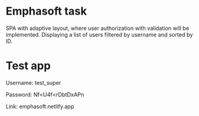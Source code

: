 # Emphasoft task
SPA with adaptive layout, where user authorization with validation will be implemented.
Displaying a list of users filtered by username and sorted by ID.

# Test app
Username: test_super

Password: Nf<U4f<rDbtDxAPn
                           
Link: emphasoft.netlify.app
